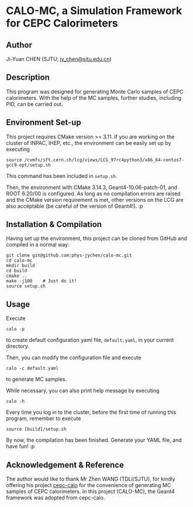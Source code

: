 # CALO-MC, a Simulation Framework for CEPC Calorimeters

## Author
Ji-Yuan CHEN (SJTU; <jy_chen@sjtu.edu.cn>)

## Description
This program was designed for generating Monte Carlo samples of CEPC calorimeters.  With the help of the MC samples, further studies, including PID, can be carried out.

## Environment Set-up
This project requires CMake version >= 3.11.  If you are working on the cluster of INPAC, IHEP, etc., the environment can be easily set up by executing
```shell
source /cvmfs/sft.cern.ch/lcg/views/LCG_97rc4python3/x86_64-centos7-gcc9-opt/setup.sh
```
This command has been included in `setup.sh`.

Then, the environment with CMake 3.14.3, Geant4-10.06-patch-01, and ROOT 6.20/00 is configured.  As long as no compilation errors are raised and the CMake version requirement is met, other versions on the LCG are also acceptable (be careful of the version of Geant4!). :p

## Installation & Compilation
Having set up the environment, this project can be cloned from GitHub and compiled in a normal way:
```shell
git clone git@github.com:phys-jychen/calo-mc.git
cd calo-mc
mkdir build
cd build
cmake ..
make -j100    # Just do it!
source setup.sh
```

## Usage
Execute
```shell
calo -p
```
to create default configuration yaml file, `default.yaml`, in your current directory.

Then, you can modify the configuration file and execute
```shell
calo -c default.yaml
```
to generate MC samples.

While necessary, you can also print help message by executing
```shell
calo -h
```

Every time you log in to the cluster, before the first time of running this program, remember to execute
```shell
source [build]/setup.sh
```

By now, the compilation has been finished.  Generate your YAML file, and have fun! :p

## Acknowledgement & Reference
The author would like to thank Mr Zhen WANG (TDLI/SJTU), for kindly offering his project [cepc-calo](https://github.com/wangz1996/cepc-calo) for the convenience of generating MC samples of CEPC calorimeters.  In this project (CALO-MC), the Geant4 framework was adopted from cepc-calo.
